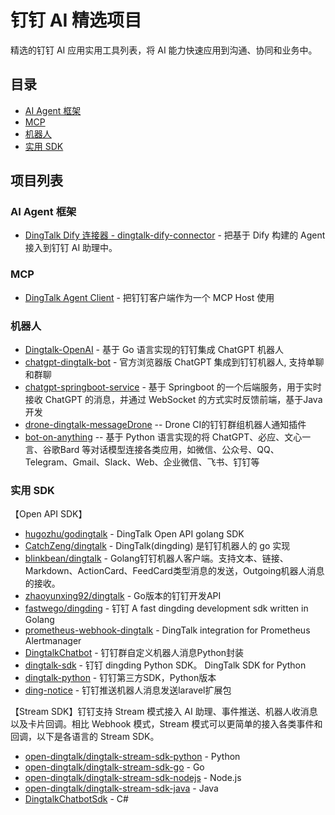 # 钉钉 AI 精选项目

精选的钉钉 AI 应用实用工具列表，将 AI 能力快速应用到沟通、协同和业务中。

## 目录

- [AI Agent 框架](#ai-agent-框架)
- [MCP](#mcp)
- [机器人](#机器人)
- [实用 SDK](#实用-sdk)

## 项目列表


### AI Agent 框架

- [DingTalk Dify 连接器 - dingtalk-dify-connector](https://github.com/chzealot/dingtalk-dify-connector) - 把基于 Dify 构建的 Agent 接入到钉钉 AI 助理中。

### MCP

- [DingTalk Agent Client](https://github.com/darrenyao/dingtalk-agent-client) - 把钉钉客户端作为一个 MCP Host 使用

### 机器人

- [Dingtalk-OpenAI](https://github.com/ConnectAI-E/Dingtalk-OpenAI) - 基于 Go 语言实现的钉钉集成 ChatGPT 机器人
- [chatgpt-dingtalk-bot](https://github.com/anyidea/chatgpt-dingtalk-bot) - 官方浏览器版 ChatGPT 集成到钉钉机器人, 支持单聊和群聊
- [chatgpt-springboot-service](https://github.com/zccbbg/chatgpt-springboot-service) - 基于 Springboot 的一个后端服务，用于实时接收 ChatGPT 的消息，并通过 WebSocket 的方式实时反馈前端，基于Java开发
- [drone-dingtalk-messageDrone](https://github.com/lddsb/drone-dingtalk-messageDrone) -- Drone CI的钉钉群组机器人通知插件
- [bot-on-anything](https://github.com/zhayujie/bot-on-anything) -- 基于 Python 语言实现的将 ChatGPT、必应、文心一言、谷歌Bard 等对话模型连接各类应用，如微信、公众号、QQ、Telegram、Gmail、Slack、Web、企业微信、飞书、钉钉等

### <span id="sdk">实用 SDK</span>

【Open API SDK】

- [hugozhu/godingtalk](https://github.com/hugozhu/godingtalk) - DingTalk Open API golang SDK
- [CatchZeng/dingtalk](https://github.com/CatchZeng/dingtalk) - DingTalk(dingding) 是钉钉机器人的 go 实现
- [blinkbean/dingtalk](https://github.com/blinkbean/dingtalk) - Golang钉钉机器人客户端。支持文本、链接、Markdown、ActionCard、FeedCard类型消息的发送，Outgoing机器人消息的接收。
- [zhaoyunxing92/dingtalk](https://github.com/zhaoyunxing92/dingtalk) - Go版本的钉钉开发API
- [fastwego/dingding](https://github.com/fastwego/dingding) - 钉钉 A fast dingding development sdk written in Golang
- [prometheus-webhook-dingtalk](https://github.com/timonwong/prometheus-webhook-dingtalk) - DingTalk integration for Prometheus Alertmanager
- [DingtalkChatbot](https://github.com/zhuifengshen/DingtalkChatbot) - 钉钉群自定义机器人消息Python封装
- [dingtalk-sdk](https://github.com/007gzs/dingtalk-sdk) - 钉钉 dingding Python SDK。 DingTalk SDK for Python
- [dingtalk-python](https://github.com/blackmatrix7/dingtalk-python) - 钉钉第三方SDK，Python版本
- [ding-notice](https://github.com/wowiwj/ding-notice) - 钉钉推送机器人消息发送laravel扩展包


【Stream SDK】钉钉支持 Stream 模式接入 AI 助理、事件推送、机器人收消息以及卡片回调。相比 Webhook 模式，Stream 模式可以更简单的接入各类事件和回调，以下是各语言的 Stream SDK。

- [open-dingtalk/dingtalk-stream-sdk-python](https://github.com/open-dingtalk/dingtalk-stream-sdk-python) - Python
- [open-dingtalk/dingtalk-stream-sdk-go](https://github.com/open-dingtalk/dingtalk-stream-sdk-go) - Go
- [open-dingtalk/dingtalk-stream-sdk-nodejs](https://github.com/open-dingtalk/dingtalk-stream-sdk-nodejs) - Node.js
- [open-dingtalk/dingtalk-stream-sdk-java](https://github.com/open-dingtalk/dingtalk-stream-sdk-java) - Java
- [DingtalkChatbotSdk](https://github.com/yuzd/DingtalkChatbotSdk) - C#